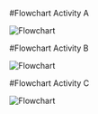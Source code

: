 #Flowchart Activity A

![Flowchart](https://github.com/transaction-fraud/9CT2-Task1-Schmeegledeeps/blob/ANWESH/Images/Untitled-2025-04-01-1147.excalidraw.png "Flowchart")

#Flowchart Activity B

![Flowchart](https://github.com/transaction-fraud/9CT2-Task1-Schmeegledeeps/blob/ANWESH/Images/Rawr2025-04-01-1147.excalidraw.png "Flowchart")

#Flowchart Activity C

![Flowchart](https://github.com/transaction-fraud/9CT2-Task1-Schmeegledeeps/blob/ANWESH/Images/Untitled-2025-04-h01-1147.excalidraw%20-%20Copy.png "Flowchart")